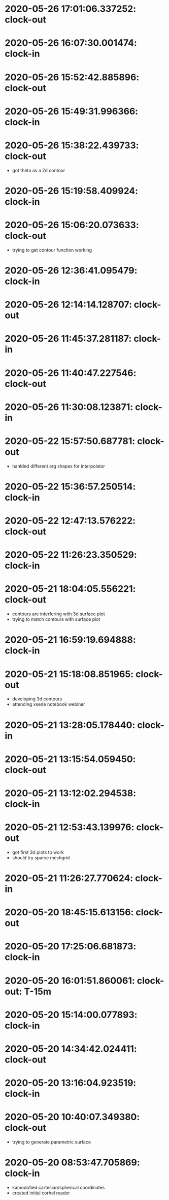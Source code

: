 # 2020-05-26 17:01:06.337252: clock-out


# 2020-05-26 16:07:30.001474: clock-in

# 2020-05-26 15:52:42.885896: clock-out


# 2020-05-26 15:49:31.996366: clock-in

# 2020-05-26 15:38:22.439733: clock-out

* got theta as a 2d contour

# 2020-05-26 15:19:58.409924: clock-in

# 2020-05-26 15:06:20.073633: clock-out

* trying to get contour function working

# 2020-05-26 12:36:41.095479: clock-in

# 2020-05-26 12:14:14.128707: clock-out


# 2020-05-26 11:45:37.281187: clock-in

# 2020-05-26 11:40:47.227546: clock-out


# 2020-05-26 11:30:08.123871: clock-in

# 2020-05-22 15:57:50.687781: clock-out

* hanlded different arg shapes for interpolator

# 2020-05-22 15:36:57.250514: clock-in

# 2020-05-22 12:47:13.576222: clock-out


# 2020-05-22 11:26:23.350529: clock-in

# 2020-05-21 18:04:05.556221: clock-out

* contours are interfering with 3d surface plot
* trying to match contours with surface plot

# 2020-05-21 16:59:19.694888: clock-in

# 2020-05-21 15:18:08.851965: clock-out

* developing 3d contours
* attending xsede notebook webinar

# 2020-05-21 13:28:05.178440: clock-in

# 2020-05-21 13:15:54.059450: clock-out


# 2020-05-21 13:12:02.294538: clock-in

# 2020-05-21 12:53:43.139976: clock-out

* got first 3d plots to work
* should try sparse meshgrid

# 2020-05-21 11:26:27.770624: clock-in

# 2020-05-20 18:45:15.613156: clock-out


# 2020-05-20 17:25:06.681873: clock-in

# 2020-05-20 16:01:51.860061: clock-out: T-15m 


# 2020-05-20 15:14:00.077893: clock-in

# 2020-05-20 14:34:42.024411: clock-out


# 2020-05-20 13:16:04.923519: clock-in

# 2020-05-20 10:40:07.349380: clock-out

* trying to generate parametric surface

# 2020-05-20 08:53:47.705869: clock-in

* kamodofied cartesian/spherical coordinates
* created initial corhel reader
